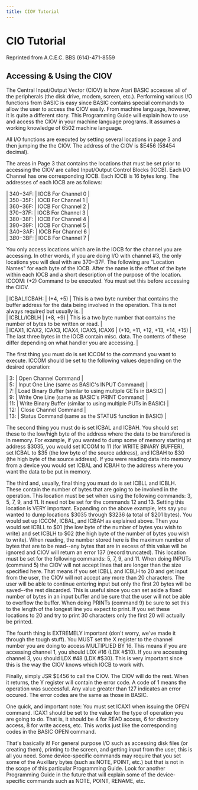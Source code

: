 ```yaml
---
title: CIOV Tutorial
---
```

# CIO Tutorial  
  
Reprinted from A.C.E.C. BBS (614)-471-8559  
  
## Accessing & Using the CIOV  
  
The Central Input/Output Vector (CIOV) is how Atari BASIC accesses all of the peripherals (the disk drive, modem, screen, etc.). Performing various I/O functions from BASIC is easy since BASIC contains special commands to allow the user to access the CIOV easily. From machine language, however, it is quite a different story.  This Programming Guide will explain how to use and access the CIOV in your machine language programs.  It assumes a working knowledge of 6502 machine language.  
  
All I/O functions are executed by setting several locations in page 3 and then jumping the the CIOV.  The address of the CIOV is $E456 (58454 decimal).  
  
The areas in Page 3 that contains the locations that must be set prior to accessing the CIOV are called Input/Output Control Blocks (IOCB).  Each I/O Channel has one corresponding IOCB.  Each IOCB is 16 bytes long.  The addresses of each IOCB are as follows:  
  
| $340-$34F: | IOCB For Channel 0 |  
| $350-$35F: | IOCB For Channel 1 |  
| $360-$36F: | IOCB For Channel 2 |  
| $370-$37F: | IOCB For Channel 3 |  
| $380-$38F: | IOCB For Channel 4 |  
| $390-$39F: | IOCB For Channel 5 |  
| $3A0-$3AF: | IOCB For Channel 6 |  
| $3B0-$3BF: | IOCB For Channel 7 |  
  
You only access locations which are in the IOCB for the channel you are accessing.  In other words, if you are doing I/O with channel #3, the only locations you will deal with are $370-$37F.  The following are "Location Names" for each byte of the IOCB.  After the name is the offset of the byte within each IOCB and a short description of the purpose of the location. ICCOM: (+2) Command to be executed.  You must set this before accessing  the CIOV.  
  
| ICBAL/ICBAH: | (+4, +5) | This is a two  byte number that contains the  buffer address for the data being  involved in the operation.  This is not always required but usually  is. |  
| ICBLL/ICBLH  | (+8, +9) | This is a two byte number that contains the  number of bytes to be written or  read. |  
| ICAX1, ICAX2, ICAX3, ICAX4, ICAX5, ICAX6  | (+10, +11, +12, +13, +14, +15)  | The last three bytes in the IOCB contain misc. data.  The contents of these differ depending on what handler you are accessing. |  
  
The first thing you must do is set ICCOM to the command you want to execute.  ICCOM should be set to the following values depending on the desired operation:  
  
| 3: | Open Channel Command |  
| 5: | Input One Line (same as BASIC's INPUT Command) |  
| 7: | Load Binary Buffer (similar to using multiple GETs in BASIC) |  
| 9: | Write One Line (same as BASIC's PRINT Command) |  
| 11: | Write Binary Buffer (similar to using multiple PUTs in BASIC) |  
| 12: | Close Channel Command |  
| 13: | Status Command (same as the STATUS function in BASIC) |  
  
The second thing you must do is set ICBAL and ICBAH.  You should set these to the low/high byte of the address where the data to be transfered is in memory.  For example, if you wanted to dump some of memory starting at address $3035, you would set ICCOM to 11 (for WRITE BINARY BUFFER), set ICBAL to $35 (the low byte of the source address), and ICBAH to $30 (the high byte of the source address).  If you were reading data into memory from a device you would set ICBAL and ICBAH to the address where you want the data to be put in memory.  
  
The third and, usually, final thing you must do is set ICBLL and ICBLH. These contain the number of bytes that are going to be involved in the operation.  This location must be set when using the following commands: 3, 5, 7, 9, and 11.  It need not be set for the commands 12 and 13.  Setting this location is VERY important.  Expanding on the above example, lets say you wanted to dump locations $3035 through $3236 (a total of $201 bytes).  You would set up ICCOM, ICBAL, and ICBAH as explained above.  Then you would set ICBLL to $01 (the low byte of the number of bytes you wish to write) and set ICBLH to $02 (the high byte of the number of bytes you wish to write). When reading, the number stored here is the maximum number of bytes that are to be read--any bytes that are in excess of this value will be ignored and CIOV will return an error 137 (record truncated).  This location must be set for the following commands: 5, 7, 9, and 11.  When doing INPUTs (command 5) the CIOV will not accept lines that are longer than the size specified here.  That means if you set ICBLL and ICBLH to 20 and get input from the user, the CIOV will not accept any more than 20 characters.  The user will be able to continue entering input but only the first 20 bytes will be saved--the rest discarded.  This is useful since you can set aside a fixed number of bytes in an input buffer and be sure that the user will not be able to overflow the buffer.  When doing PRINTs (command 9) be sure to set this to the length of the longest line you expect to print.  If you set these locations to 20 and try to print 30 characters only the first 20 will actually be printed.  
  
The fourth thing is EXTREMELY important (don't worry, we've made it through the tough stuff).  You MUST set the X register to the channel number you are doing to access MULTIPLIED BY 16.  This means if you are accessing channel 1, you should LDX #16 (LDX #$10).  If you are accessing  channel 3, you should LDX #48 (LDX #$30).  This is very important since this is the way the CIOV knows which IOCB to work with.  
  
Finally, simply JSR $E456 to call the CIOV.  The CIOV will do the rest.  When it returns, the Y register will contain the error code.  A code of 1 means the operation was successful.  Any value greater than 127 indicates an error occured.  The error codes are the same as those in BASIC.  
  
One quick, and important note:  You must set ICAX1 when issuing the OPEN command.  ICAX1 should be set to the value for the type of operation you are going to do. That is, it should be 4 for READ access, 6 for directory access, 8 for write access, etc.  This works just like the corresponding codes in the BASIC OPEN command.  
  
That's basically it!  For general purpose I/O such as accessing disk files (or creating them), printing to the screen, and getting input from the user, this is all you need.  Some device-specific commands may require that you set some of the Auxillary bytes (such as NOTE, POINT, etc.) but that is not in the scope of this particular Programming Guide.  Look for another Programming Guide in the future that will explain some of the device-specific commands such as NOTE, POINT, RENAME, etc.  
  
  
  
